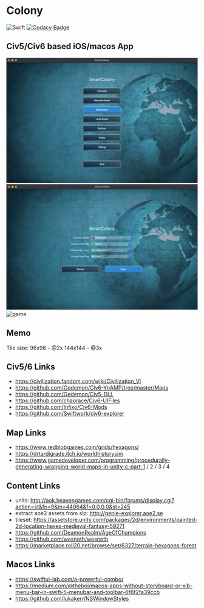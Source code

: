 # Colony

![Swift](https://github.com/mrommel/Colony/workflows/Swift/badge.svg) [![Codacy Badge](https://app.codacy.com/project/badge/Grade/250267c7467d403c9a3c1c0b4af7271f)](https://www.codacy.com/gh/mrommel/Colony/dashboard?utm_source=github.com&amp;utm_medium=referral&amp;utm_content=mrommel/Colony&amp;utm_campaign=Badge_Grade)

## Civ5/Civ6 based iOS/macos App

![menu](/Screenshots/screenshot-1-menu.png)
![setup](/Screenshots/screenshot-2-setup.png)
![game](/Screenshots/screenshot-3-game.png)

## Memo
Tile size:
96x96 - @2x
144x144 - @3x

## Civ5/6 Links
- https://civilization.fandom.com/wiki/Civilization_VI
- https://github.com/Gedemon/Civ6-YnAMP/tree/master/Maps
- https://github.com/Gedemon/Civ5-DLL
- https://github.com/chaorace/Civ6-UIFiles
- https://github.com/Infixo/Civ6-Mods
- https://github.com/Swiftwork/civ6-explorer

## Map Links
- https://www.redblobgames.com/grids/hexagons/
- https://drtardigrade.itch.io/worldhistorysim
- https://www.gamedeveloper.com/programming/procedurally-generating-wrapping-world-maps-in-unity-c-part-1 / 2 / 3 / 4

## Content Links
- units: http://aok.heavengames.com/cgi-bin/forums/display.cgi?action=st&fn=9&tn=44064&f=0,0,0,0&st=245
- extract aoe2 assets from slp: http://genie-explorer.aoe2.se
- tileset: https://assetstore.unity.com/packages/2d/environments/painted-2d-location-hexes-medieval-fantasy-59271
- https://github.com/DeamonRealm/AgeOfChampions
- https://github.com/wesnoth/wesnoth
- https://marketplace.roll20.net/browse/set/6327/terrain-hexagons-forest

## Macos Links
- https://swiftui-lab.com/a-powerful-combo/
- https://medium.com/@theboi/macos-apps-without-storyboard-or-xib-menu-bar-in-swift-5-menubar-and-toolbar-6f6f2fa39ccb
- https://github.com/lukakerr/NSWindowStyles
